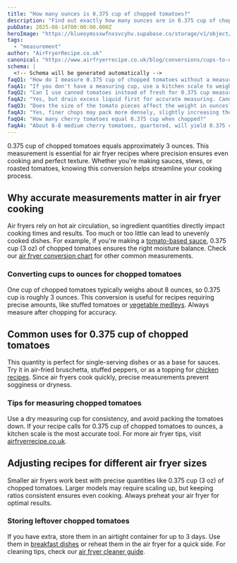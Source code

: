 ```yaml
---
title: "How many ounces is 0.375 cup of chopped tomatoes?"
description: "Find out exactly how many ounces are in 0.375 cup of chopped tomatoes for perfect air fryer recipes every time."
pubDate: 2025-08-14T00:00:00.000Z
heroImage: "https://klueoymssxwfnxsvcyhv.supabase.co/storage/v1/object/public/Shmucket/how-many-ounces-is-0-375-cup-chopped-tomatoes.webp"
tags:
  - "measurement"
author: "AirFryerRecipe.co.uk"
canonical: "https://www.airfryerrecipe.co.uk/blog/conversions/cups-to-ounces/how-many-ounces-is-0-375-cup-chopped-tomatoes"
schema: |
  <!-- Schema will be generated automatically -->
faqQ1: "How do I measure 0.375 cup of chopped tomatoes without a measuring cup?"
faqA1: "If you don't have a measuring cup, use a kitchen scale to weigh out 3 ounces of chopped tomatoes. Alternatively, fill a standard tablespoon 6 times (since 1 tablespoon is roughly 0.0625 cup)."
faqQ2: "Can I use canned tomatoes instead of fresh for 0.375 cup measurements?"
faqA2: "Yes, but drain excess liquid first for accurate measuring. Canned chopped tomatoes may have a slightly different texture, so adjust cooking times in your air fryer by 1-2 minutes if needed."
faqQ3: "Does the size of the tomato pieces affect the weight in ounces?"
faqA3: "Yes, finer chops may pack more densely, slightly increasing the weight. For consistency, aim for uniform 1/2-inch pieces when measuring 0.375 cup of chopped tomatoes."
faqQ4: "How many cherry tomatoes equal 0.375 cup when chopped?"
faqA4: "About 6-8 medium cherry tomatoes, quartered, will yield 0.375 cup (3 oz). For exact amounts, always measure after chopping to ensure recipe accuracy in your air fryer."
---
```

<p>0.375 cup of chopped tomatoes equals approximately 3 ounces. This measurement is essential for air fryer recipes where precision ensures even cooking and perfect texture. Whether you're making sauces, stews, or roasted tomatoes, knowing this conversion helps streamline your cooking process.</p>  

<h2>Why accurate measurements matter in air fryer cooking</h2>  
<p>Air fryers rely on hot air circulation, so ingredient quantities directly impact cooking times and results. Too much or too little can lead to unevenly cooked dishes. For example, if you're making a <a href=https://www.airfryerrecipe.co.uk/recipes>tomato-based sauce</a>, 0.375 cup (3 oz) of chopped tomatoes ensures the right moisture balance. Check our <a href=https://www.airfryerrecipe.co.uk/air-fryer-conversion-chart>air fryer conversion chart</a> for other common measurements.</p>  

<h3>Converting cups to ounces for chopped tomatoes</h3>  
<p>One cup of chopped tomatoes typically weighs about 8 ounces, so 0.375 cup is roughly 3 ounces. This conversion is useful for recipes requiring precise amounts, like stuffed tomatoes or <a href=https://www.airfryerrecipe.co.uk/recipe-category/vegetables>vegetable medleys</a>. Always measure after chopping for accuracy.</p>  

<h2>Common uses for 0.375 cup of chopped tomatoes</h2>  
<p>This quantity is perfect for single-serving dishes or as a base for sauces. Try it in air-fried bruschetta, stuffed peppers, or as a topping for <a href=https://www.airfryerrecipe.co.uk/recipe-category/chicken>chicken recipes</a>. Since air fryers cook quickly, precise measurements prevent sogginess or dryness.</p>  

<h3>Tips for measuring chopped tomatoes</h3>  
<p>Use a dry measuring cup for consistency, and avoid packing the tomatoes down. If your recipe calls for 0.375 cup of chopped tomatoes to ounces, a kitchen scale is the most accurate tool. For more air fryer tips, visit <a href=https://www.airfryerrecipe.co.uk>airfryerrecipe.co.uk</a>.</p>  

<h2>Adjusting recipes for different air fryer sizes</h2>  
<p>Smaller air fryers work best with precise quantities like 0.375 cup (3 oz) of chopped tomatoes. Larger models may require scaling up, but keeping ratios consistent ensures even cooking. Always preheat your air fryer for optimal results.</p>  

<h3>Storing leftover chopped tomatoes</h3>  
<p>If you have extra, store them in an airtight container for up to 3 days. Use them in <a href=https://www.airfryerrecipe.co.uk/recipe-category/breakfast>breakfast dishes</a> or reheat them in the air fryer for a quick side. For cleaning tips, check our <a href=https://www.airfryerrecipe.co.uk/air-fryer-cleaner>air fryer cleaner guide</a>.</p>
